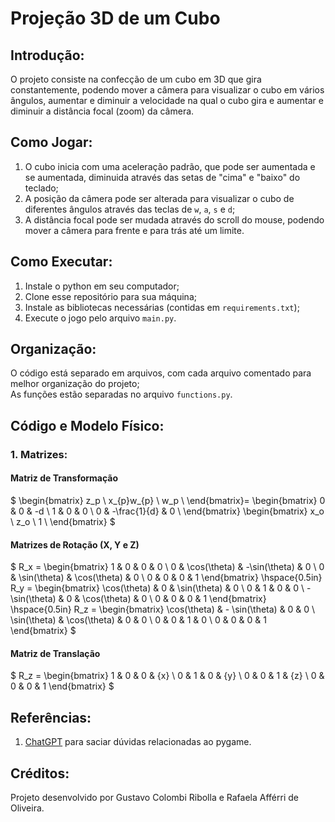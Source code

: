 # Projeção 3D de um Cubo

## Introdução:

O projeto consiste na confecção de um cubo em 3D que gira constantemente, podendo mover a câmera para visualizar o cubo em vários ângulos, aumentar e diminuir a velocidade na qual o cubo gira e aumentar e diminuir a distância focal (zoom) da câmera.

## Como Jogar:

1. O cubo inicia com uma aceleração padrão, que pode ser aumentada e se aumentada, diminuida através das setas de "cima" e "baixo" do teclado;
2. A posição da câmera pode ser alterada para visualizar o cubo de diferentes ângulos através das teclas de ```w```, ```a```, ```s``` e ```d```;
3. A distância focal pode ser mudada através do scroll do mouse, podendo mover a câmera para frente e para trás até um limite.

## Como Executar:

1. Instale o python em seu computador;
2. Clone esse repositório para sua máquina;
3. Instale as bibliotecas necessárias (contidas em ```requirements.txt```);
4. Execute o jogo pelo arquivo ```main.py```.

## Organização:

O código está separado em arquivos, com cada arquivo comentado para melhor organização do projeto;<br>
As funções estão separadas no arquivo ```functions.py```.

## Código e Modelo Físico:

### 1. Matrizes:

#### Matriz de Transformação

$
\begin{bmatrix}
z_p \\
x_{p}w_{p} \\
w_p \\
\end{bmatrix}= 
\begin{bmatrix}
0 & 0 & -d \\
1 & 0 & 0 \\
0 & -\frac{1}{d} & 0 \\
\end{bmatrix}
\begin{bmatrix}
x_o \\
z_o \\
1 \\
\end{bmatrix}
$

#### Matrizes de Rotação (X, Y e Z)

$
R_x = \begin{bmatrix}
1 & 0 & 0 & 0 \\
0 & \cos(\theta) & -\sin(\theta) & 0 \\
0 & \sin(\theta) & \cos(\theta) & 0 \\
0 & 0 & 0 & 1
\end{bmatrix}
\hspace{0.5in}
R_y = \begin{bmatrix}
\cos(\theta) & 0 & \sin(\theta) & 0 \\
0 & 1 & 0 & 0 \\
-\sin(\theta) & 0 & \cos(\theta) & 0 \\
0 & 0 & 0 & 1
\end{bmatrix}
\hspace{0.5in}
R_z = \begin{bmatrix}
\cos(\theta) & - \sin(\theta) & 0 & 0 \\
\sin(\theta) & \cos(\theta) & 0 & 0 \\
0 & 0 & 1 & 0 \\
0 & 0 & 0 & 1
\end{bmatrix}
$

#### Matriz de Translação

$
R_z = \begin{bmatrix}
1 & 0 & 0 & {x} \\
0 & 1 & 0 & {y} \\
0 & 0 & 1 & {z} \\
0 & 0 & 0 & 1
\end{bmatrix}
$

## Referências:
1. [ChatGPT](https://chat.openai.com/) para saciar dúvidas relacionadas ao pygame.

## Créditos:
Projeto desenvolvido por Gustavo Colombi Ribolla e Rafaela Afférri de Oliveira.